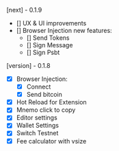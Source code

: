 [next] - 0.1.9

- [] UX & UI improvements
- [] Browser Injection new features:
    - [] Send Tokens
    - [] Sign Message
    - [] Sign Psbt

[version] - 0.1.8

- [x] Browser Injection:
    - [x] Connect
    - [x] Send bitcoin
- [x] Hot Reload for Extension
- [x] Mnemo click to copy
- [x] Editor settings
- [x] Wallet Settings
- [x] Switch Testnet
- [x] Fee calculator with vsize